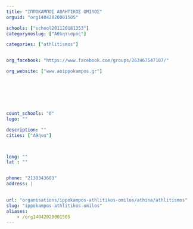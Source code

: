 ```yaml
---
title: "ΙΠΠΟΚΑΜΠΟΣ ΑΘΛΗΤΙΚΟΣ ΟΜΙΛΟΣ"
orguid: "org14042020001505"

schools: ["school201120181353"]
categorynoslug: ["Αθλητισμός"]

categories: ["athlitismos"]


org_facebook: "https://www.facebook.com/groups/263467547107/"

org_website: ["www.aoippokampos.gr"]







count_schools: "0"
logo: ""

description: ""
cities: ["Αθήνα"]



long: ""
lat : ""


phone: "2130343603"
address: |
    

url: "organisations/ippokampos-athlitikos-omilos/athina/athlitismos"
slug: "ippokampos-athlitikos-omilos"
aliases:
    - /org14042020001505
---
```



